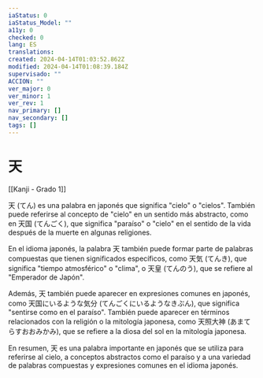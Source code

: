 ```yaml
---
iaStatus: 0
iaStatus_Model: ""
a11y: 0
checked: 0
lang: ES
translations: 
created: 2024-04-14T01:03:52.862Z
modified: 2024-04-14T01:08:39.184Z
supervisado: ""
ACCION: ""
ver_major: 0
ver_minor: 1
ver_rev: 1
nav_primary: []
nav_secondary: []
tags: []
---
```

# 天

[[Kanji - Grado 1]]

天 (てん) es una palabra en japonés que significa "cielo" o "cielos". También puede referirse al concepto de "cielo" en un sentido más abstracto, como en 天国 (てんごく), que significa "paraíso" o "cielo" en el sentido de la vida después de la muerte en algunas religiones.

En el idioma japonés, la palabra 天 también puede formar parte de palabras compuestas que tienen significados específicos, como 天気 (てんき), que significa "tiempo atmosférico" o "clima", o 天皇 (てんのう), que se refiere al "Emperador de Japón".

Además, 天 también puede aparecer en expresiones comunes en japonés, como 天国にいるような気分 (てんごくにいるようなきぶん), que significa "sentirse como en el paraíso". También puede aparecer en términos relacionados con la religión o la mitología japonesa, como 天照大神 (あまてらすおおみかみ), que se refiere a la diosa del sol en la mitología japonesa.

En resumen, 天 es una palabra importante en japonés que se utiliza para referirse al cielo, a conceptos abstractos como el paraíso y a una variedad de palabras compuestas y expresiones comunes en el idioma japonés.
